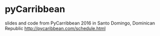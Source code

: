 # pyCarribbean
slides and code from PyCarribbean 2016 in Santo Domingo, Dominican Republic http://pycaribbean.com/schedule.html
